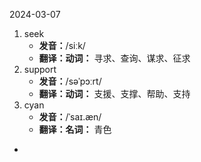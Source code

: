 2024-03-07
1. seek
	* **发音：**/siːk/
	* **翻译：动词：** 寻求、查询、谋求、征求
2. support
	* **发音：**/səˈpɔːrt/	
	* **翻译：动词：** 支援、支撑、帮助、支持
3. cyan
	* **发音：**/ˈsaɪ.æn/
	* **翻译：名词：** 青色
* 
